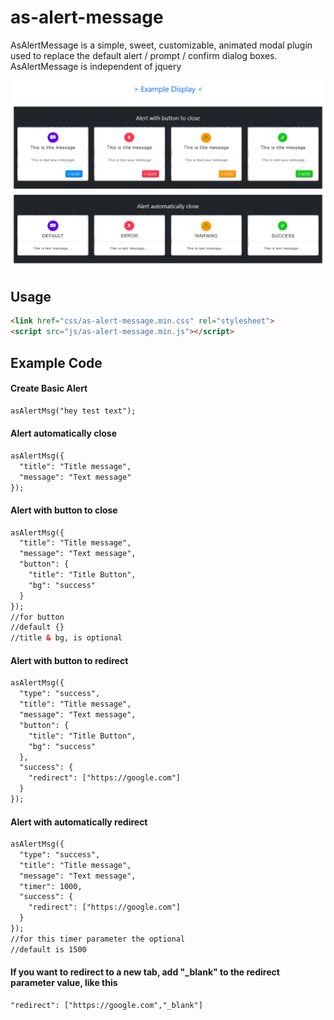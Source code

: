 # as-alert-message
 AsAlertMessage is a simple, sweet, customizable, animated modal plugin used to replace the default alert / prompt / confirm dialog boxes. AsAlertMessage is independent of jquery

<img src="https://raw.githubusercontent.com/ahmadsopyan9/as-alert-message/main/screenshot.png">

## Usage
```html
<link href="css/as-alert-message.min.css" rel="stylesheet">
<script src="js/as-alert-message.min.js"></script>
```

## Example Code

#### Create Basic Alert
```html
asAlertMsg("hey test text");
```

#### Alert automatically close
```html
asAlertMsg({
  "title": "Title message",
  "message": "Text message"
});
```

#### Alert with button to close
```html
asAlertMsg({
  "title": "Title message",
  "message": "Text message",
  "button": {
  	"title": "Title Button",
  	"bg": "success"
  }
});
//for button
//default {}
//title & bg, is optional
```

#### Alert with button to redirect
```html
asAlertMsg({
  "type": "success",
  "title": "Title message",
  "message": "Text message",
  "button": {
  	"title": "Title Button",
  	"bg": "success"
  },
  "success": {
	"redirect": ["https://google.com"]
  }
});
```

#### Alert with automatically redirect
```html
asAlertMsg({
  "type": "success",
  "title": "Title message",
  "message": "Text message",
  "timer": 1000,
  "success": {
	"redirect": ["https://google.com"]
  }
});
//for this timer parameter the optional
//default is 1500
```

#### If you want to redirect to a new tab, add "_blank" to the redirect parameter value, like this 
```html
"redirect": ["https://google.com","_blank"]
```
